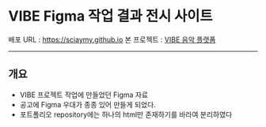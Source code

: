 # VIBE Figma 작업 결과 전시 사이트

배포 URL : https://sciaymy.github.io
본 프로젝트 : [VIBE 음악 플랫폼](https://sciaymy.github.io/VIBE-Repository/)

- - -

## 개요

- VIBE 프로젝트 작업에 만들었던 Figma 자료
- 공고에 Figma 우대가 종종 있어 만들게 되었다.
- 포트폴리오 repository에는 하나의 html만 존재하기를 바라여 분리하였다